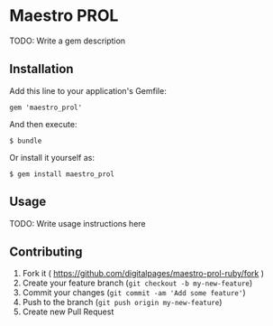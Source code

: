 # Maestro PROL

TODO: Write a gem description

## Installation

Add this line to your application's Gemfile:

    gem 'maestro_prol'

And then execute:

    $ bundle

Or install it yourself as:

    $ gem install maestro_prol

## Usage

TODO: Write usage instructions here

## Contributing

1. Fork it ( https://github.com/digitalpages/maestro-prol-ruby/fork )
2. Create your feature branch (`git checkout -b my-new-feature`)
3. Commit your changes (`git commit -am 'Add some feature'`)
4. Push to the branch (`git push origin my-new-feature`)
5. Create new Pull Request
